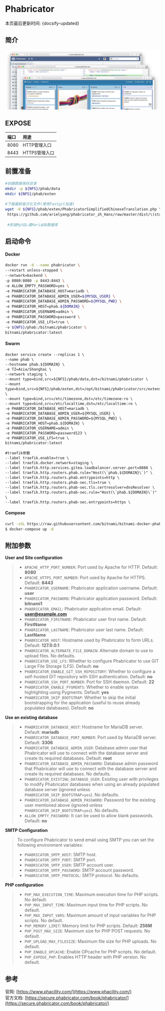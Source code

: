 # Phabricator

本页最后更新时间: {docsify-updated}

## 简介

![](../../images/hero-3.png)

## EXPOSE

| 端口 | 用途 |
| :--- | :--- |
| 8080 | HTTP管理入口 |
| 8443 | HTTPS管理入口 |



## 前置准备

```bash
#创建数据保存目录
mkdir -p ${NFS}/phab/data
mkdir ${NFS}/phab/exten

#下载最新版汉化文件(使用fastgit加速)
wget -O ${NFS}/phab/exten/PhabricatorSimplifiedChineseTranslation.php \
 https://github.com/arielyang/phabricator_zh_Hans/raw/master/dist/\(stable\)%20Promote%202020%20Week%2037/PhabricatorSimplifiedChineseTranslation.php
 
 #安装MySQL或MariaDB数据库

```

## 启动命令

<!-- tabs:start -->
#### **Docker**
```bash
docker run -d --name phabricator \
--restart unless-stopped \
--network=backend \
-p 8080:8080 -p 8443:8443 \
-e ALLOW_EMPTY_PASSWORD=yes \
-e PHABRICATOR_DATABASE_HOST=mariadb \
-e PHABRICATOR_DATABASE_ADMIN_USER=${MYSQL_USER} \
-e PHABRICATOR_DATABASE_ADMIN_PASSWORD=${MYSQL_PWD} \
-e PHABRICATOR_HOST=phab.${DOMAIN} \
-e PHABRICATOR_USERNAME=admin \
-e PHABRICATOR_PASSWORD=password \
-e PHABRICATOR_USE_LFS=true \
-v ${NFS}/phab:/bitnami/phabricator \
bitnami/phabricator:latest
```


#### **Swarm**
    docker service create --replicas 1 \
    --name phab \
    --hostname phab.${DOMAIN} \
    -e TZ=Asia/Shanghai \
    --network staging \
    --mount type=bind,src=${NFS}/phab/data,dst=/bitnami/phabricator \
    --mount type=bind,src=${NFS}/phab/exten,dst=/opt/bitnami/phabricator/src/extensions \
    --mount type=bind,src=/etc/timezone,dst=/etc/timezone:ro \
    --mount type=bind,src=/etc/localtime,dst=/etc/localtime:ro \
    -e PHABRICATOR_DATABASE_HOST=mariadb \
    -e PHABRICATOR_DATABASE_ADMIN_USER=${MYSQL_USER} \
    -e PHABRICATOR_DATABASE_ADMIN_PASSWORD=${MYSQL_PWD} \
    -e PHABRICATOR_HOST=phab.${DOMAIN} \
    -e PHABRICATOR_USERNAME=admin \
    -e PHABRICATOR_PASSWORD=password123 \
    -e PHABRICATOR_USE_LFS=true \
    bitnami/phabricator:latest

    #traefik参数
    --label traefik.enable=true \
    --label traefik.docker.network=staging \
    --label traefik.http.services.gitea.loadbalancer.server.port=8080 \
    --label traefik.http.routers.phab.rule="Host(\`phab.${DOMAIN}\`)" \
    --label traefik.http.routers.phab.entrypoints=http \
    --label traefik.http.routers.phab-sec.tls=true \
    --label traefik.http.routers.phab-sec.tls.certresolver=dnsResolver \
    --label traefik.http.routers.phab-sec.rule="Host(\`phab.${DOMAIN}\`)" \
    --label traefik.http.routers.phab-sec.entrypoints=https \


#### **Compose**
```bash
curl -sSL https://raw.githubusercontent.com/bitnami/bitnami-docker-phabricator/master/docker-compose.yml > docker-compose.yml
$ docker-compose up -d
```

<!-- tabs:end -->

## 附加参数

**User and Site configuration**

> * `APACHE_HTTP_PORT_NUMBER`: Port used by Apache for HTTP. Default: **8080**
> * `APACHE_HTTPS_PORT_NUMBER`: Port used by Apache for HTTPS. Default: **8443**
> * `PHABRICATOR_USERNAME`: Phabricator application username. Default: **user**
> * `PHABRICATOR_PASSWORD`: Phabricator application password. Default: **bitnami1**
> * `PHABRICATOR_EMAIL`: Phabricator application email. Default: **user@example.com**
> * `PHABRICATOR_FIRSTNAME`: Phabricator user first name. Default: **FirstName**
> * `PHABRICATOR_LASTNAME`: Phabricator user last name. Default: **LastName**
> * `PHABRICATOR_HOST`: Hostname used by Phabricator to form URLs. Default: **127.0.0.1**
> * `PHABRICATOR_ALTERNATE_FILE_DOMAIN`: Alternate domain to use to upload files. No defaults.
> * `PHABRICATOR_USE_LFS`: Whether to configure Phabricator to use GIT Large File Storage \(LFS\). Default: **no**
> * `PHABRICATOR_ENABLE_GIT_SSH_REPOSITORY`: Whether to configure a self-hosted GIT repository with SSH authentication. Default: **no**
> * `PHABRICATOR_SSH_PORT_NUMBER`: Port for SSH daemon. Default: **22**
> * `PHABRICATOR_ENABLE_PYGMENTS`: Whether to enable syntax highlighting using Pygments. Default: **yes**
> * `PHABRICATOR_SKIP_BOOTSTRAP`: Whether to skip the initial bootstrapping for the application \(useful to reuse already populated databases\). Default: **no**

**Use an existing database**

> * `PHABRICATOR_DATABASE_HOST`: Hostname for MariaDB server. Default: **mariadb**
> * `PHABRICATOR_DATABASE_PORT_NUMBER`: Port used by MariaDB server. Default: **3306**
> * `PHABRICATOR_DATABASE_ADMIN_USER`: Database admin user that Phabricator will use to connect with the database server and create its required databases. Default: **root**
> * `PHABRICATOR_DATABASE_ADMIN_PASSWORD`: Database admin password that Phabricator will use to connect with the database server and create its required databases. No defaults.
> * `PHABRICATOR_EXISTING_DATABASE_USER`: Existing user with privileges to modify Phabricator databases when using an already populated database server \(ignored unless `PHABRICATOR_SKIP_BOOTSTRAP=yes`\). No defaults.
> * `PHABRICATOR_DATABASE_ADMIN_PASSWORD`: Password for the existing user mentioned above \(ignored unless `PHABRICATOR_SKIP_BOOTSTRAP=yes`\). No defaults.
> * `ALLOW_EMPTY_PASSWORD`: It can be used to allow blank passwords. Default: **no**

**SMTP Configuration**

> To configure Phabricator to send email using SMTP you can set the following environment variables:
>
> * `PHABRICATOR_SMTP_HOST`: SMTP host.
> * `PHABRICATOR_SMTP_PORT`: SMTP port.
> * `PHABRICATOR_SMTP_USER`: SMTP account user.
> * `PHABRICATOR_SMTP_PASSWORD`: SMTP account password.
> * `PHABRICATOR_SMTP_PROTOCOL`: SMTP protocol. No defaults.

**PHP configuration**

> * `PHP_MAX_EXECUTION_TIME`: Maximum execution time for PHP scripts. No default.
> * `PHP_MAX_INPUT_TIME`: Maximum input time for PHP scripts. No default.
> * `PHP_MAX_INPUT_VARS`: Maximum amount of input variables for PHP scripts. No default.
> * `PHP_MEMORY_LIMIT`: Memory limit for PHP scripts. Default: **256M**
> * `PHP_POST_MAX_SIZE`: Maximum size for PHP POST requests. No default.
> * `PHP_UPLOAD_MAX_FILESIZE`: Maximum file size for PHP uploads. No default.
> * `PHP_ENABLE_OPCACHE`: Enable OPcache for PHP scripts. No default.
> * `PHP_EXPOSE_PHP`: Enables HTTP header with PHP version. No default.

## 参考

官网: [https://www.phacility.com/](https://www.phacility.com/)  
官方文档: [https://secure.phabricator.com/book/phabricator/](https://secure.phabricator.com/book/phabricator/)

